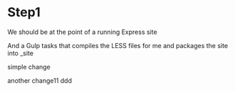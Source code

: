 # Step1

We should be at the point of a running Express site

And a Gulp tasks that compiles the LESS files for me and packages the site into _site



simple change

another change11 ddd

